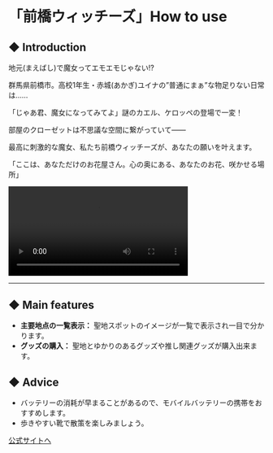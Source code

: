 # 「前橋ウィッチーズ」How to use

## ◆ Introduction
地元(まえばし)で魔女ってエモエモじゃない!?

群馬県前橋市。高校1年生・赤城(あかぎ)ユイナの”普通にまぁ”な物足りない日常は……

「じゃあ君、魔女になってみてよ」謎のカエル、ケロッペの登場で一変！

部屋のクローゼットは不思議な空間に繋がっていて――

最高に刺激的な魔女、私たち前橋ウィッチーズが、あなたの願いを叶えます。

「ここは、あなただけのお花屋さん。心の奥にある、あなたのお花、咲かせる場所」

<video src="https://firebasestorage.googleapis.com/v0/b/pilgrimage-quest-app.firebasestorage.app/o/%E3%82%A6%E3%82%A3%E3%83%83%E3%83%81%E3%83%BC%E3%82%BAOP_%E6%A8%AA%E7%94%BB%E9%9D%A2.mp4?alt=media&token=16e1ca27-1760-4265-bb77-0fdaf2e8402e" width="70%" controls playsinline autoplay loop></video>

---

## ◆ Main features

* **主要地点の一覧表示：** 聖地スポットのイメージが一覧で表示され一目で分かります。
* **グッズの購入：** 聖地とゆかりのあるグッズや推し関連グッズが購入出来ます。

## ◆ Advice
- バッテリーの消耗が早まることがあるので、モバイルバッテリーの携帯をおすすめします。
- 歩きやすい靴で散策を楽しみましょう。

[公式サイトへ](https://example.com/asj-hotel)